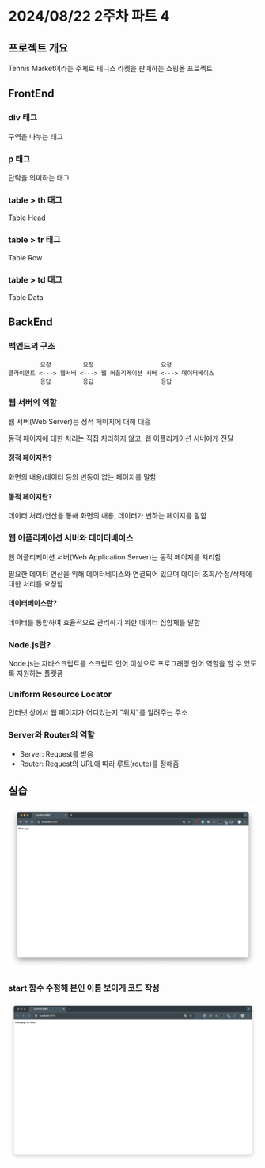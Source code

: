 # 2024/08/22 2주차 파트 4

## 프로젝트 개요

Tennis Market이라는 주제로 테니스 라켓을 판매하는 쇼핑몰 프로젝트

## FrontEnd

### div 태그

구역을 나누는 태그

### p 태그

단락을 의미하는 태그

### table > th 태그

Table Head

### table > tr 태그

Table Row

### table > td 태그

Table Data

## BackEnd

### 백엔드의 구조

```text
         요청         요청                   요청
클라이언트 <---> 웹서버 <---> 웹 어플리케이션 서버 <---> 데이터베이스
         응답         응답                   응답
```

### 웹 서버의 역할

웹 서버(Web Server)는 정적 페이지에 대해 대흥

동적 페이지에 대한 처리는 직접 처리하지 않고, 웹 어플리케이션 서버에게 전달

#### 정적 페이지란?

화면의 내용/데이터 등의 변동이 없는 페이지를 말함

#### 동적 페이지란?

데이터 처리/연산을 통해 화면의 내용, 데이터가 변하는 페이지를 말함

### 웹 어플리케이션 서버와 데이터베이스

웹 어플리케이션 서버(Web Application Server)는 동적 페이지를 처리함

필요한 데이터 연산을 위해 데이터베이스와 연결되어 있으며 데이터 조회/수정/삭제에 대한 처리를 요청함

#### 데이터베이스란?

데이터를 통합하여 효율적으로 관리하기 위한 데이터 집합체를 말함

### Node.js란?

Node.js는 자바스크립트를 스크립트 언어 이상으로 프로그래밍 언어 역할을 할 수 있도록 지원하는 플랫폼

### Uniform Resource Locator

인터넷 상에서 웹 페이지가 어디있는지 "위치"를 알려주는 주소

### Server와 Router의 역할

- Server: Request를 받음
- Router: Request의 URL에 따라 루트(route)를 정해줌

## 실습

![main page](<main page.png>)

### start 함수 수정해 본인 이름 보이게 코드 작성

![함수 수정한 main page](<start edit.png>)
